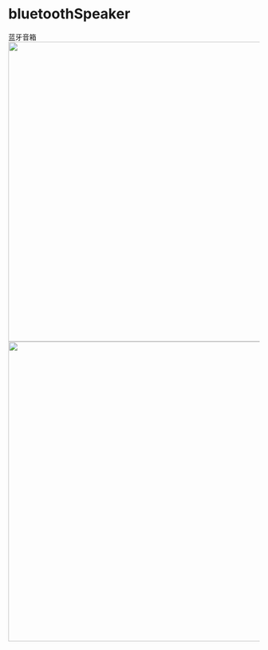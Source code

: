 # bluetoothSpeaker
蓝牙音箱
<img src="https://user-images.githubusercontent.com/54426524/160411868-28117fa5-88e8-4346-a1d6-ebe2af3a513b.png" width="600px">
<img src="https://user-images.githubusercontent.com/54426524/160412375-fab8f2c8-4c26-44ba-b43c-6df1e7f7ea8e.jpg" width="600px">
